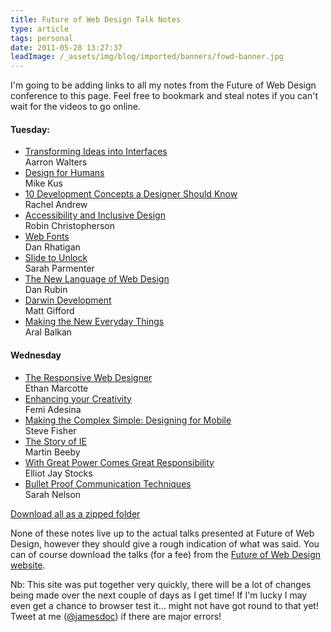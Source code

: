 ```yaml
---
title: Future of Web Design Talk Notes
type: article
tags: personal
date: 2011-05-28 13:27:37
leadImage: /_assets/img/blog/imported/banners/fowd-banner.jpg
---
```


<p>I'm going to be adding links to all my notes from the Future of Web Design conference to this page.  Feel free to bookmark and steal notes if you can't wait for the videos to go online.</p>
<h4>Tuesday:</h4>
<ul>
<li><a href="http://lncn.eu/cdfv">Transforming Ideas into Interfaces</a><br />Aarron Walters</li>
<li><a href="http://lncn.eu/ip5">Design for Humans</a><br />Mike Kus</li>
<li><a href="http://lncn.eu/u79">10 Development Concepts a Designer Should Know</a><br />Rachel Andrew</li>
<li><a href="http://lncn.eu/diz">Accessibility and Inclusive Design</a><br />Robin Christopherson</li>
<li><a href="http://lncn.eu/gpr">Web Fonts</a><br />Dan Rhatigan</li>
<li><a href="http://lncn.eu/ci4">Slide to Unlock</a><br />Sarah Parmenter</li>
<li><a href="http://lncn.eu/bq5">The New Language of Web Design</a><br />Dan Rubin</li>
<li><a href="http://lncn.eu/gk4">Darwin Development</a><br />Matt Gifford</li>
<li><a href="http://lncn.eu/chq">Making the New Everyday Things</a><br />Aral Balkan</li>
</ul>
<h4>Wednesday</h4>
<ul>
<li><a href="http://lncn.eu/aefw">The Responsive Web Designer</a><br />Ethan Marcotte</li>
<li><a href="http://lncn.eu/fuw">Enhancing your Creativity</a><br />Femi Adesina</li>
<li><a href="http://lncn.eu/kpr">Making the Complex Simple: Designing for Mobile</a><br />Steve Fisher</li>
<li><a href="http://lncn.eu/pu9">The Story of IE</a><br />Martin Beeby</li>
<li><a href="http://lncn.eu/jt6">With Great Power Comes Great Responsibility</a><br />Elliot Jay Stocks</li>
<li><a href="http://lncn.eu/abe9">Bullet Proof Communication Techniques</a><br />Sarah Nelson</li>
</ul>
<p><a href="notes.zip">Download all as a zipped folder</a></p>
<p>None of these notes live up to the actual talks presented at Future of Web Design, however they should give a rough indication of what was said.  You can of course download the talks (for a fee) from the <a href="http://futureofwebdesign.com/london-2011/">Future of Web Design website</a>.</p>
<p>Nb: This site was put together very quickly, there will be a lot of changes being made over the next couple of days as I get time!  If I'm lucky I may even get a chance to browser test it... might not have got round to that yet! Tweet at me (<a href="https://www.twitter.com/jamesdoc">@jamesdoc</a>) if there are major errors!</p>
